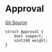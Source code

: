 # Approval
[Git Source](https://github.com/llama-community/vertex-v1/blob/e34741a8cdaa6c1dda28570d75bad71cc5c1aa21/src/utils/Structs.sol)


```solidity
struct Approval {
    bool support;
    uint248 weight;
}
```


